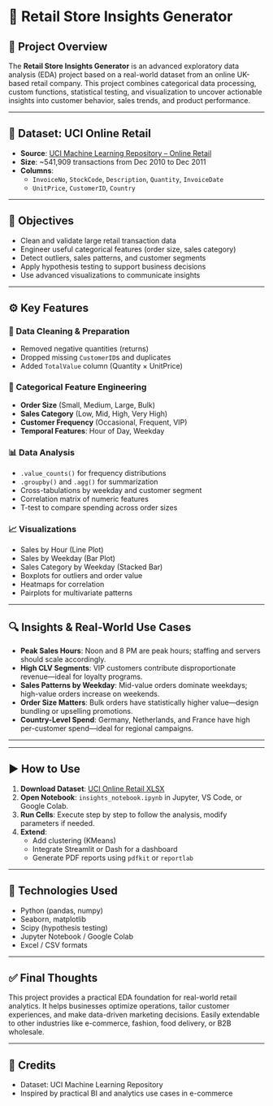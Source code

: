 # 🧾 Retail Store Insights Generator

## 📌 Project Overview

The **Retail Store Insights Generator** is an advanced exploratory data analysis (EDA) project based on a real-world dataset from an online UK-based retail company. This project combines categorical data processing, custom functions, statistical testing, and visualization to uncover actionable insights into customer behavior, sales trends, and product performance.

---

## 📂 Dataset: UCI Online Retail

- **Source**: [UCI Machine Learning Repository – Online Retail](https://archive.ics.uci.edu/dataset/352/online%2Bretail)
- **Size**: ~541,909 transactions from Dec 2010 to Dec 2011
- **Columns**:
  - `InvoiceNo`, `StockCode`, `Description`, `Quantity`, `InvoiceDate`
  - `UnitPrice`, `CustomerID`, `Country`

---

## 🎯 Objectives

- Clean and validate large retail transaction data
- Engineer useful categorical features (order size, sales category)
- Detect outliers, sales patterns, and customer segments
- Apply hypothesis testing to support business decisions
- Use advanced visualizations to communicate insights

---

## ⚙️ Key Features

### 🧹 Data Cleaning & Preparation
- Removed negative quantities (returns)
- Dropped missing `CustomerID`s and duplicates
- Added `TotalValue` column (Quantity × UnitPrice)

### 🧠 Categorical Feature Engineering
- **Order Size** (Small, Medium, Large, Bulk)
- **Sales Category** (Low, Mid, High, Very High)
- **Customer Frequency** (Occasional, Frequent, VIP)
- **Temporal Features**: Hour of Day, Weekday

### 📊 Data Analysis
- `.value_counts()` for frequency distributions
- `.groupby()` and `.agg()` for summarization
- Cross-tabulations by weekday and customer segment
- Correlation matrix of numeric features
- T-test to compare spending across order sizes

### 📈 Visualizations
- Sales by Hour (Line Plot)
- Sales by Weekday (Bar Plot)
- Sales Category by Weekday (Stacked Bar)
- Boxplots for outliers and order value
- Heatmaps for correlation
- Pairplots for multivariate patterns

---

## 🔍 Insights & Real-World Use Cases

- **Peak Sales Hours**: Noon and 8 PM are peak hours; staffing and servers should scale accordingly.
- **High CLV Segments**: VIP customers contribute disproportionate revenue—ideal for loyalty programs.
- **Sales Patterns by Weekday**: Mid-value orders dominate weekdays; high-value orders increase on weekends.
- **Order Size Matters**: Bulk orders have statistically higher value—design bundling or upselling promotions.
- **Country-Level Spend**: Germany, Netherlands, and France have high per-customer spend—ideal for regional campaigns.

---

---

## ▶️ How to Use

1. **Download Dataset**: [UCI Online Retail XLSX](https://archive.ics.uci.edu/static/public/352/online+retail.zip)
2. **Open Notebook**: `insights_notebook.ipynb` in Jupyter, VS Code, or Google Colab.
3. **Run Cells**: Execute step by step to follow the analysis, modify parameters if needed.
4. **Extend**:
   - Add clustering (KMeans)
   - Integrate Streamlit or Dash for a dashboard
   - Generate PDF reports using `pdfkit` or `reportlab`

---

## 🧪 Technologies Used

- Python (pandas, numpy)
- Seaborn, matplotlib
- Scipy (hypothesis testing)
- Jupyter Notebook / Google Colab
- Excel / CSV formats

---

## ✅ Final Thoughts

This project provides a practical EDA foundation for real-world retail analytics. It helps businesses optimize operations, tailor customer experiences, and make data-driven marketing decisions. Easily extendable to other industries like e-commerce, fashion, food delivery, or B2B wholesale.

---

## 🙌 Credits

- Dataset: UCI Machine Learning Repository
- Inspired by practical BI and analytics use cases in e-commerce

